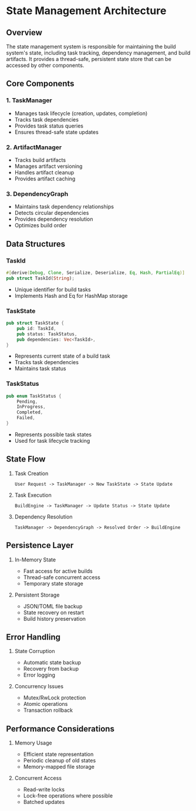 # State Management Architecture

## Overview
The state management system is responsible for maintaining the build system's state, including task tracking, dependency management, and build artifacts. It provides a thread-safe, persistent state store that can be accessed by other components.

## Core Components

### 1. TaskManager
- Manages task lifecycle (creation, updates, completion)
- Tracks task dependencies
- Provides task status queries
- Ensures thread-safe state updates

### 2. ArtifactManager
- Tracks build artifacts
- Manages artifact versioning
- Handles artifact cleanup
- Provides artifact caching

### 3. DependencyGraph
- Maintains task dependency relationships
- Detects circular dependencies
- Provides dependency resolution
- Optimizes build order

## Data Structures

### TaskId
```rust
#[derive(Debug, Clone, Serialize, Deserialize, Eq, Hash, PartialEq)]
pub struct TaskId(String);
```
- Unique identifier for build tasks
- Implements Hash and Eq for HashMap storage

### TaskState
```rust
pub struct TaskState {
    pub id: TaskId,
    pub status: TaskStatus,
    pub dependencies: Vec<TaskId>,
}
```
- Represents current state of a build task
- Tracks task dependencies
- Maintains task status

### TaskStatus
```rust
pub enum TaskStatus {
    Pending,
    InProgress,
    Completed,
    Failed,
}
```
- Represents possible task states
- Used for task lifecycle tracking

## State Flow

1. Task Creation
   ```
   User Request -> TaskManager -> New TaskState -> State Update
   ```

2. Task Execution
   ```
   BuildEngine -> TaskManager -> Update Status -> State Update
   ```

3. Dependency Resolution
   ```
   TaskManager -> DependencyGraph -> Resolved Order -> BuildEngine
   ```

## Persistence Layer

1. In-Memory State
   - Fast access for active builds
   - Thread-safe concurrent access
   - Temporary state storage

2. Persistent Storage
   - JSON/TOML file backup
   - State recovery on restart
   - Build history preservation

## Error Handling

1. State Corruption
   - Automatic state backup
   - Recovery from backup
   - Error logging

2. Concurrency Issues
   - Mutex/RwLock protection
   - Atomic operations
   - Transaction rollback

## Performance Considerations

1. Memory Usage
   - Efficient state representation
   - Periodic cleanup of old states
   - Memory-mapped file storage

2. Concurrent Access
   - Read-write locks
   - Lock-free operations where possible
   - Batched updates
